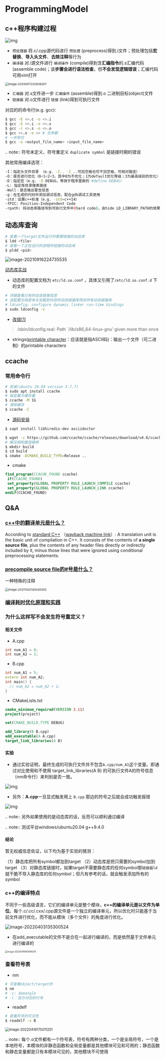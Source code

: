 # ProgrammingModel

## c++程序构建过程

![img](https://natsu-akatsuki.oss-cn-guangzhou.aliyuncs.com/img/d152ab606e08516d8369211b19da87fc29998.png@912w_155h_80q)

* `预处理器` 将.c/.cpp源代码进行 `预处理` (preprocess)得到.i文件；预处理包括**宏替换**、**导入头文件**、**去除注释**等行为
* `编译器` 对.i源文件进行 `编译操作` (compile)得到含**汇编指令**的.s汇编代码(assemble code)；该**步骤会进行语法检查**，但**不会发现逻辑错误**；汇编代码可用vim打开

<img src="https://natsu-akatsuki.oss-cn-guangzhou.aliyuncs.com/img/image-20210917222609207.png" alt="image-20210917222609207" style="zoom:67%; " />

* `汇编器` 对.s文件进一步 `汇编操作` (assemble)得到.o 二进制目标(object)文件
* `链接器` 对.o文件进行 `链接` (link)得到可执行文件

对应的的命令行(e.g. gcc):

```bash
$ gcc -E <>.c -o <>.i
$ gcc -S <>.i -o <>.s
$ gcc -c <>.s -o <>.o
$ gcc <>.o -o <> # 无参数
# 一步到位
$ gcc -o <output_file_name> <input_file_name>
```

.. note:: 符号未定义、符号重定义 `` duplicate symbol `` 是链接时期的错误

其他常用编译选项：

```bash
-I：指定头文件目录 （e.g. -I.. -I ..可加空格也可不加空格，可相对路径）
-O：是否进行优化（0<1<2<3，其中0为不优化；1为default优化等级；3为最高级别的优化）
-D：指定宏（e.g. -D DEBUG，等效于程序里面的 #define DEBUG)
-L: 指定库目录搜素路径
-Wall：是否输出警告信息
-g：在生成的代码中添加调试信息，配合gdb调试工具使用
-std：设置c++标准（e.g. -std=c++14）
-fPIC: Position-Independent Code
-rpath: 将动态库路径写到可执行文件中(hard code)，会hide LD_LIBRARY_PATH的效果
```

## 动态库查询

```bash
# 查看一个target文件运行时需要链接的动态库
$ ldd <file>
# 查看一个正在运行的进程所链接的动态库
$ pldd <pid>
```

![image-20210916224735535](https://natsu-akatsuki.oss-cn-guangzhou.aliyuncs.com/img/image-20210916224735535.png)

[动态库实战](http://cn.linux.vbird.org/linux_basic/0520source_code_and_tarball_5.php)

* 动态库的配置文档为 `etc/ld.so.conf` ，具体又引用了`/etc/ld.so.conf.d` 下的文件

```bash
# 详细查看已有的动态链接信息
# 该配置文档是有关加载到内存的动态链接库而非所有动态链接库
# ldconfig: configure dynamic linker run-time bindings
$ sudo ldconfig -v
```

* [改错(1)](https://askubuntu.com/questions/272369/ldconfig-path-lib-x86-64-linux-gnu-given-more-than-once?rq=1)

>/sbin/ldconfig.real: Path `/lib/x86_64-linux-gnu' given more than once

* strings([printable character](http://facweb.cs.depaul.edu/sjost/it212/documents/ascii-pr.htm)：应该就是指ASCII码)：输出一个文件（可二进制）的printable characters

## ccache

### 常用命令行

```bash
# 安装(ubuntu 20.04 version 3.7.7)
$ sudo apt install ccache
# 指定最大缓存量
$ ccache -M 1G
# 清除缓存
$ ccache -C
```

* [源码安装](https://github.com/ccache/ccache/blob/master/doc/INSTALL.md)

```bash
$ sapt install libhiredis-dev asciidoctor

$ wget -c https://github.com/ccache/ccache/releases/download/v4.6/ccache-4.6.tar.gz 
# 解压缩和路径跳转
$ mkdir build
$ cd build
$ cmake -DCMAKE_BUILD_TYPE=Release ..
```

* cmake

```cmake
find_program(CCACHE_FOUND ccache)
 if(CCACHE_FOUND)
 set_property(GLOBAL PROPERTY RULE_LAUNCH_COMPILE ccache)
 set_property(GLOBAL PROPERTY RULE_LAUNCH_LINK ccache)
endif(CCACHE_FOUND)
```

## Q&A

### [c++中的翻译单元是什么？](https://stackoverflow.com/questions/1106149/what-is-a-translation-unit-in-c)

According to [standard C++](http://www.efnetcpp.org/wiki/ISO/IEC_14882) （[wayback machine link](http://web.archive.org/web/20070403232333/http://www.efnetcpp.org/wiki/ISO/IEC_14882)）: A translation unit is the basic unit of compilation in C++. It consists of the contents of **a single source file**, plus the contents of any header files directly or indirectly included by it, minus those lines that were ignored using conditional preprocessing statements.

### [precompile source file的#号是什么？](https://stackoverflow.com/questions/25137743/where-do-we-use-i-files-and-how-do-we-generate-them)

一种特殊的注释

<img src="https://natsu-akatsuki.oss-cn-guangzhou.aliyuncs.com/img/image-20211002140045353.png" alt="image-20211002140045353" style="zoom:67%; " />

### [编译耗时优化原理和实践](https://tech.meituan.com/2020/12/10/apache-kylin-practice-in-meituan.html)

### 为什么这样写不会发生符号重定义？

#### 相关文件

* A.cpp

```c++
int num_A1 = 0;
int num_A2 = 2;
```

* B.cpp

```c++
int num_A1 = 5;
extern int num_A2;
int main() {
  // num_A2 = num_A2 + 1;
}
```

* CMakeLists.txt

```cmake
cmake_minimum_required(VERSION 3.11)
project(project)

set(CMAKE_BUILD_TYPE DEBUG)

add_library(B B.cpp)
add_executable(A A.cpp)
target_link_libraries(A B)
```

#### 实验

* 通过实验证明，最终生成的可执行文件并不包含`A.cpp/num_A1`这个变量。即通过对比使用和不使用 target_link_libraries(A B) 的可执行文件A的符号信息（nm命令行）来判别是否一致。

![img](https://natsu-akatsuki.oss-cn-guangzhou.aliyuncs.com/img/4SdVT5emzTdgn0IV.png!thumbnail)

* 另外：**A.cpp**一旦显式触发用上 `B.cpp` 那边的符号之后就会成功触发报错

![img](https://natsu-akatsuki.oss-cn-guangzhou.aliyuncs.com/img/cdvZSiNGWfQYhUWl.png!thumbnail)

.. note:: 另外如果使用的是动态库的话，反而可以顺利通过编译

.. note:: 测试平台windows/ubuntu20.04 g++9.4.0

#### 结论

暂无权威信息佐证，以下均为基于实验的猜测：

（1）静态库把所有symbol都加到target
（2）动态库是把只需要的symbol加到target
（3）对静态库链接时，如果target不需要静态库的任何symbol那`链接器ld`就干脆不导入静态库的任何symbol；但凡有参考的话，就会触发添加所有的symbol

### c++的编译特点

不同于一些高级语言，它们的编译单元是整个模块，**c++的编译单元是以文件为单位**。每个.c/.cc/.cxx/.cpp源文件是一个独立的编译单元，所以优化时只能基于当前文件进行优化，而不能从模块（多个文件）的角度进行优化。

![image-20220403135300524](https://natsu-akatsuki.oss-cn-guangzhou.aliyuncs.com/img/image-20220403135300524.png)

* 在add_executable的文件不是合在一起进行编译的，而是依然基于文件单元进行编译的

<img src="https://natsu-akatsuki.oss-cn-guangzhou.aliyuncs.com/img/image-20220416163848215.png" alt="image-20220416163848215" style="zoom:50%;" />

### 查看符号表

* nm

``` bash
# 可查看object/target的
$ nm
# -c: demangle
# -l：显示对应的行号
```

* readelf

```bash
# 查看符号的可见性
$ readelf -s B
```

<img src="https://natsu-akatsuki.oss-cn-guangzhou.aliyuncs.com/img/image-20220416175011251.png" alt="image-20220416175011251" style="zoom: 80%;" />

.. note:: 每个.o文件都有一个符号表，符号有两种分类，一个是全局符号，一个是本地符号，本模块的非静态函数和全局变量都是其他模块可见和可用的；静态函数和静态变量都是只有本模块可见的，其他模块不可使用
